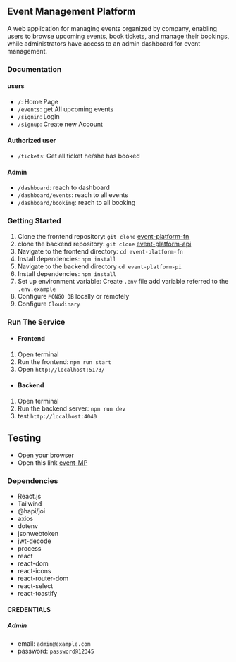 ## Event Management Platform

A web application for managing events organized by company, enabling users to browse upcoming events, book tickets, and manage their bookings, while administrators have access to an admin dashboard for event management.

### Documentation

#### users

- `/`: Home Page
- `/events`: get All upcoming events
- `/signin`: Login
- `/signup`: Create new Account

#### Authorized user

- `/tickets`: Get all ticket he/she has booked

#### Admin

- `/dashboard`: reach to dashboard
- `/dashboard/events`: reach to all events
- `/dashboard/booking`: reach to all booking

### Getting Started

1. Clone the frontend repository: `git clone` [event-platform-fn](https://github.com/AbdulKhaliq59/event-platform-fn)
2. clone the backend repository: `git clone` [event-platform-api](https://github.com/AbdulKhaliq59/event-platform-pi)
3. Navigate to the frontend directory: `cd event-platform-fn`
4. Install dependencies: `npm install`
5. Navigate to the backend directory `cd event-platform-pi`
6. Install dependencies: `npm install`
7. Set up environment variable: Create `.env` file add variable referred to the `.env.example`
8. Configure `MONGO DB` locally or remotely
9. Configure `Cloudinary`

### Run The Service

- #### Frontend

1. Open terminal
1. Run the frontend: `npm run start`
1. Open `http://localhost:5173/`

- #### Backend

1. Open terminal
2. Run the backend server: `npm run dev`
3. test `http://localhost:4040`

## Testing

- Open your browser
- Open this link [event-MP](https://event-mp.netlify.app/)

### Dependencies

- React.js
- Tailwind
- @hapi/joi
- axios
- dotenv
- jsonwebtoken
- jwt-decode
- process
- react
- react-dom
- react-icons
- react-router-dom
- react-select
- react-toastify

#### CREDENTIALS

##### Admin

- email: `admin@example.com`
- password: `password@12345`

